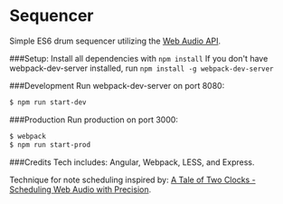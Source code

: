 # Sequencer

Simple ES6 drum sequencer utilizing the [Web Audio API](https://developer.mozilla.org/en-US/docs/Web/API/Web_Audio_API).

###Setup:
Install all dependencies with `npm install`
If you don't have webpack-dev-server installed, run `npm install -g webpack-dev-server`

###Development
Run webpack-dev-server on port 8080:

```sh
$ npm run start-dev
```

###Production
Run production on port 3000:

```sh
$ webpack
$ npm run start-prod
```
###Credits
Tech includes: Angular, Webpack, LESS, and Express.

Technique for note scheduling inspired by:
[A Tale of Two Clocks - Scheduling Web Audio with
Precision](https://www.html5rocks.com/en/tutorials/audio/scheduling/).
